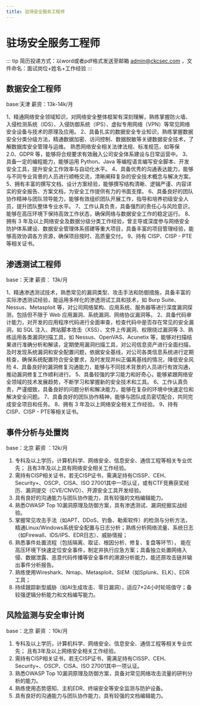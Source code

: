 ```yaml
---
title: 驻场安全服务工程师
---
```


# 驻场安全服务工程师

::: tip
简历投递方式：以word或者pdf格式发送至邮箱 admin@ckcsec.com ，文件命名：面试岗位+姓名+工作经验
:::


## 数据安全工程师 

base:天津   薪资：13k-14k/月

1、精通网络安全领域知识，对网络安全整体框架有深刻理解，熟练掌握防火墙、入侵检测系统（IDS）、入侵防御系统（IPS）、虚拟专用网络（VPN）等常见网络安全设备与技术的原理及应用。
2、具备扎实的数据安全专业知识，熟练掌握数据安全分类分级方法，精通数据加密、访问控制、数据脱敏等关键数据安全技术，了解数据库安全管理与运维。
熟悉网络安全相关法律法规、标准规范，如等保 2.0、GDPR 等，能够将合规要求有效融入公司安全体系建设与日常运营中。
3、具备一定的编程能力，能够运用 Python、Java 等编程语言编写安全脚本、开发安全工具，提升安全工作效率与自动化水平。
4、具备优秀的沟通表达能力，能够与不同专业背景的人员进行顺畅交流，清晰阐释复杂的安全技术概念与解决方案。
5、拥有丰富的撰写文档、设计方案经验，能够撰写结构清晰、逻辑严谨、内容详实的安全报告、方案文档，为安全工作提供有力的书面支撑。
6、具备良好的团队协作精神与团队领导能力，能够有效组织团队开展工作，指导和培养初级安全人员，提升团队整体专业水平。
7、工作认真负责，具备强烈的责任心与风险意识，能够在高压环境下保持高效工作状态，确保网络与数据安全工作的稳定运行。
8、拥有 3 年及以上网络安全及数据分级分类工作经验，曾主导或深度参与网络安全防护体系建设、数据安全管理体系搭建等重大项目，具备丰富的项目管理经验，能够高效协调各方资源，确保项目按时、高质量交付。
9、持有 CISP、CISP - PTE等相关证书。

## 渗透测试工程师

base：天津  薪资： 13k/月

1、精通渗透测试技术，熟悉常见的漏洞类型、攻击手法和防御措施，具备丰富的实际渗透测试经验，能运用多样化的渗透测试工具和技术，如 Burp Suite、Nessus、Metasploit 等，对公司网络架构、应用系统、服务器等进行深度漏洞探测，包括但不限于 Web 应用漏洞、系统漏洞、网络协议漏洞等。
2、具备代码审计能力，对开发的应用程序代码进行全面审查，检查代码中是否存在常见的安全漏洞，如 SQL 注入、跨站脚本攻击（XSS）、文件上传漏洞、权限绕过漏洞等
3、熟练运用各类漏洞扫描工具，如 Nessus、OpenVAS、Acunetix 等，能够对扫描结果进行准确分析和解读，定期使用漏洞扫描工具，对公司信息资产进行全面扫描，及时发现系统漏洞和安全配置问题，依据安全基线，对公司各类信息系统进行定期核查，确保系统配置符合安全要求，及时发现并纠正偏离基线的情况，降低安全风险
4、具备良好的漏洞修复沟通能力，能够与不同技术背景的人员进行有效沟通，推动漏洞修复工作顺利进行。
5、具备较强的学习能力和好奇心，能够紧跟网络安全领域的技术发展趋势，不断学习和掌握新的安全技术和工具。
6、工作认真负责，严谨细致，具备良好的问题分析和解决能力，能够在复杂的环境中快速定位和解决安全问题。
7、具备良好的团队协作精神，能够与团队成员密切配合，共同完成安全项目和任务。
8、拥有 3 年及以上网络安全相关工作经验。
9、持有 CISP、CISP - PTE等相关证书。

## 事件分析与处置岗

base：北京    薪资 ：12k/月

1. 专科及以上学历，计算机科学、网络安全、信息安全、通信工程等相关专业优先； 且有3年及以上具有网络安全相关工作经验。  
2. 需持有CISP相关证书，若无CISP证书，需满足持有CISSP、CEH、Security+、OSCP、CISA、ISO 27001其中一项认证，或有CTF竞赛获奖经历、漏洞提交（CVE/CNVD）、开源安全工具开发经验。
3. 具有良好的沟通能力与团队协作能力，具有较强的文档编辑能力。
4. 熟悉OWASP Top 10漏洞原理及防御方案，具有渗透测试、漏洞挖掘实战经验。
5. 掌握常见攻击手法（如APT、DDoS、钓鱼、勒索软件）的检测与分析方法，精通Linux/Windows系统安全配置与日志分析；熟练分析网络流量、系统日志（如Firewall、IDS/IPS、EDR日志）、威胁情报；  
6. 熟悉事件处置流程（包括隔离、取证、根因分析、修复、复盘等环节）， 能在高压环境下快速定位安全事件，制定并执行应急方案；具备独立处置网络入侵、数据泄露、恶意代码传播等安全事件的溯源分析能力，能还原攻击链并输出事件分析报告。  
7. 熟练使用Wireshark、Nmap、Metasploit、SIEM（如Splunk、ELK）、EDR工具；      
8. 持续跟踪新型威胁（如AI生成攻击、零日漏洞），适应7×24小时轮班值守；备较强逻辑分析能力和文档编写能力。  

## 风险监测与安全审计岗

base：北京    薪资 ：10k/月

1. 专科及以上学历，计算机科学、网络安全、信息安全、通信工程等相关专业优先； 且有3年及以上网络安全相关工作经验。  
2. 需持有CISP相关证书，若无CISP证书，需满足持有CISSP、CEH、Security+、OSCP、CISA、ISO 27001其中一项认证。
3. 熟悉OWASP Top 10漏洞原理及防御方案，具备对常见网络攻击流量的研判分析的能力。
4. 熟练使用态势感知、主机EDR、终端安全等安全监测与防护设备。
5. 具有良好的沟通能力与团队协作能力，具有较强的文档编辑能力。
